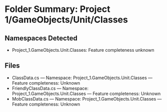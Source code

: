 # Folder Summary: Project 1/GameObjects/Unit/Classes

## Namespaces Detected
- Project_1.GameObjects.Unit.Classes: Feature completeness unknown

## Files
- ClassData.cs — Namespace: Project_1.GameObjects.Unit.Classes — Feature completeness: Unknown
- FriendlyClassData.cs — Namespace: Project_1.GameObjects.Unit.Classes — Feature completeness: Unknown
- MobClassData.cs — Namespace: Project_1.GameObjects.Unit.Classes — Feature completeness: Unknown
